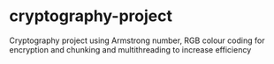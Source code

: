 # cryptography-project
 Cryptography project using Armstrong number, RGB colour coding for encryption and chunking and multithreading to increase efficiency
